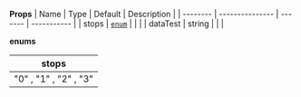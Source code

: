 **Props**
| Name | Type | Default | Description |
| -------- | --------------- | ------- | ----------- |
| stops | [`enum`](#enum) | | |
| dataTest | string | | |

**enums**

| **stops**             |
| --------------------- |
| "0" , "1" , "2" , "3" |

